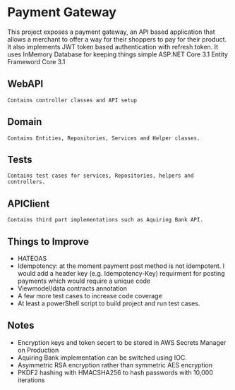 # Payment Gateway

This project exposes a payment gateway, an API based application that allows a merchant to offer a way for their shoppers to pay for their product. It also implements JWT token based authentication with refresh token. 
It uses InMemory Database for keeping things simple
ASP.NET Core 3.1 
Entity Frameword Core 3.1


## WebAPI
	Contains controller classes and API setup 

## Domain
	Contains Entities, Repositories, Services and Helper classes.

## Tests
	Contains test cases for services, Repositories, helpers and controllers.
	
## APIClient 
	Contains third part implementations such as Aquiring Bank API.


## Things to Improve
  - HATEOAS
  - Idempotency: at the moment payment post method is not idempotent. I would add a header key (e.g. Idempotency-Key) requirment for posting payments which would require a unique code
  - Viewmodel/data contracts annotation
  - A few more test cases to increase code coverage
  - At least a powerShell script to build project and run test cases.
  

## Notes
  - Encryption keys and token secert to be stored in AWS Secrets Manager on Production
  - Aquiring Bank implementation can be switched using IOC.
  - Asymmetric RSA encryption rather than symmetric AES encryption
  - PKDF2 hashing with HMACSHA256 to hash passwords with 10,000 iterations
  
 

